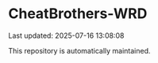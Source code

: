 # CheatBrothers-WRD

Last updated: 2025-07-16 13:08:08

This repository is automatically maintained.
